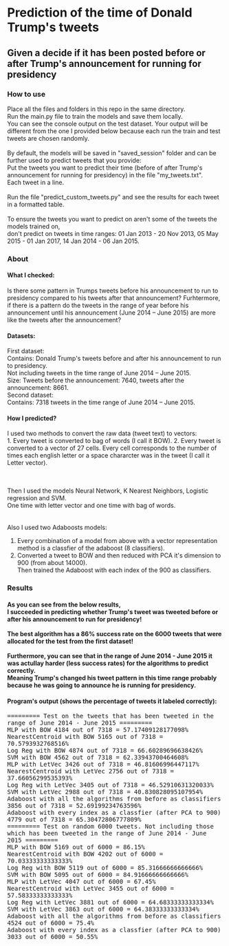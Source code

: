 <h1>Prediction of the time of Donald Trump's tweets</h1>
<h2>Given a decide if it has been posted before or after Trump's announcement for running for presidency</h3>

<h3>How to use</h3>
Place all the files and folders in this repo in the same directory.<br>
Run the main.py file to train the models and save them locally. <br>
You can see the console output on the test dataset. Your output will be different from the one I provided below
because each run the train and test tweets are chosen randomly.
<br><br>
By default, the models will be saved in "saved_session" folder and can be further used to predict tweets that you provide:<br>
Put the tweets you want to predict their time (before of after Trump's announcement for running for presidency) in the file "my_tweets.txt".<br>
Each tweet in a line.<br><br>
Run the file "predict_custom_tweets.py" and see the results for each tweet in a formatted table.<br><br>
To ensure the tweets you want to predict on aren't some of the tweets the models trained on, <br>
don't predict on tweets in time ranges: 01 Jan 2013 - 20 Nov 2013, 05 May 2015 - 01 Jan 2017, 14 Jan 2014 - 06 Jan 2015.


<h3>About</h3>
<h4>What I checked:</h4>
Is there some pattern in Trumps tweets before his announcement to run to presidency compared to his tweets after that announcement?
Furhtermore, if there is a pattern do the tweets in the range of year before his announcement until his announcement (June 2014 – June 2015) are more like the tweets after the announcement? 

<h4>Datasets:</h4>
First dataset:<br>
Contains: Donald Trump's tweets before and after his announcement to run to presidency.<br>
Not including tweets in the time range of June 2014 – June 2015.<br>
Size: Tweets before the announcement: 7640,  tweets after the announcement: 8661.<br>
Second dataset:<br>
Contains: 7318 tweets in the time range of June 2014 – June 2015.<br>
<h4>How I predicted?</h4>
I used two methods to convert the raw data (tweet text) to vectors:<br>
1. Every tweet is converted to bag of words (I call it BOW).
2. Every tweet is converted to a vector of 27 cells. Every cell corresponds to the number of times each english letter or a space chararcter was in the tweet (I call it Letter vector).<br>

<br><br>
Then I used the models Neural Network, K Nearest Neighbors, Logistic regression and SVM.<br>
One time with letter vector and one time with bag of words.<br>
<br>
<br>
Also I used two Adaboosts models:<br>
1. Every combination of a model from above with a vector representation method is a classfier of the adaboost (8 classifiers).<br>
2. Converted a tweet to BOW and then reduced with PCA it's dimension to 900 (from about 14000).<br>
Then trained the Adaboost with each index of the 900 as classifiers.

<h3>Results</h3>
<h4>As you can see from the below results,<br>
I succeeded in predicting whether Trump's tweet was tweeted before or after his announcement to run for presidency!<br><br>
The best algorithm has a 86% success rate on the 6000 tweets that were allocated for the test from the first dataset!<br><br>
Furthermore, you can see that in the range of June 2014 - June 2015 it was actullay harder (less success rates) for the algorithms to predict correctly.<br>
Meaning Trump's changed his tweet pattern in this time range probably because he was going to announce he is running for presidency.</h4>

<h4>Program's output (shows the percentage of tweets it labeled correctly):</h4>
<samp>
========= Test on the tweets that has been tweeted in the range of June 2014 - June 2015 =========<br>
MLP with BOW 4184 out of 7318 = 57.17409128177098%<br>
NearestCentroid with BOW 5165 out of 7318 = 70.5793932768516%<br>
Log Reg with BOW 4874 out of 7318 = 66.60289696638426%<br>
SVM with BOW 4562 out of 7318 = 62.33943700464608%<br>
MLP with LetVec 3426 out of 7318 = 46.81606996447117%<br>
NearestCentroid with LetVec 2756 out of 7318 = 37.66056299535393%<br>
Log Reg with LetVec 3405 out of 7318 = 46.52910631320033%<br>
SVM with LetVec 2988 out of 7318 = 40.830828095107954%<br>
Adaboost with all the algorithms from before as classifiers 3856 out of 7318 = 52.69199234763596%<br>
Adaboost with every index as a classfier (after PCA to 900) 4779 out of 7318 = 65.30472806777809%<br>
========= Test on random 6000 tweets. Not including those which has been tweeted in the range of June 2014 - June 2015 =========<br>
MLP with BOW 5169 out of 6000 = 86.15%<br>
NearestCentroid with BOW 4202 out of 6000 = 70.03333333333333%<br>
Log Reg with BOW 5119 out of 6000 = 85.31666666666666%<br>
SVM with BOW 5095 out of 6000 = 84.91666666666666%<br>
MLP with LetVec 4047 out of 6000 = 67.45%<br>
NearestCentroid with LetVec 3455 out of 6000 = 57.58333333333333%<br>
Log Reg with LetVec 3881 out of 6000 = 64.68333333333334%<br>
SVM with LetVec 3863 out of 6000 = 64.38333333333334%<br>
Adaboost with all the algorithms from before as classifiers 4524 out of 6000 = 75.4%<br>
Adaboost with every index as a classfier (after PCA to 900) 3033 out of 6000 = 50.55%
</samp>
